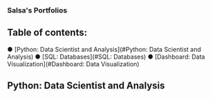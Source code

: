 ### Salsa's Portfolios

## Table of contents:
● [Python: Data Scientist and Analysis](#Python: Data Scientist and Analysis)
● [SQL: Databases](#SQL: Databases)
● [Dashboard: Data Visualization](#Dashboard: Data Visualization)

<a name="Python: Data Scientist and Analysis"></a>
## Python: Data Scientist and Analysis

